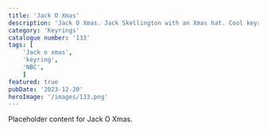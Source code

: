 ```yaml
---
title: 'Jack O Xmas'
description: 'Jack O Xmas. Jack Skellington with an Xmas hat. Cool keyring. Great item for any movie fan'
category: 'Keyrings'
catalogue number: '133'
tags: [
    'Jack o xmas', 
    'keyring', 
    'NBC',
    ]
featured: true
pubDate: '2023-12-20'
heroImage: '/images/133.png'
---
```


Placeholder content for Jack O Xmas.